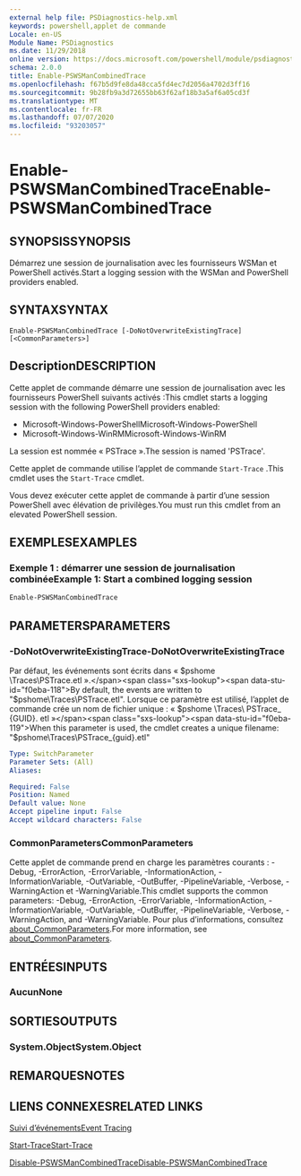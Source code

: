 ```yaml
---
external help file: PSDiagnostics-help.xml
keywords: powershell,applet de commande
Locale: en-US
Module Name: PSDiagnostics
ms.date: 11/29/2018
online version: https://docs.microsoft.com/powershell/module/psdiagnostics/enable-pswsmancombinedtrace?view=powershell-5.1&WT.mc_id=ps-gethelp
schema: 2.0.0
title: Enable-PSWSManCombinedTrace
ms.openlocfilehash: f67b5d9fe8da48cca5fd4ec7d2056a4702d3ff16
ms.sourcegitcommit: 9b28fb9a3d72655bb63f62af18b3a5af6a05cd3f
ms.translationtype: MT
ms.contentlocale: fr-FR
ms.lasthandoff: 07/07/2020
ms.locfileid: "93203057"
---
```

# <span data-ttu-id="f0eba-103">Enable-PSWSManCombinedTrace</span><span class="sxs-lookup"><span data-stu-id="f0eba-103">Enable-PSWSManCombinedTrace</span></span>

## <span data-ttu-id="f0eba-104">SYNOPSIS</span><span class="sxs-lookup"><span data-stu-id="f0eba-104">SYNOPSIS</span></span>
<span data-ttu-id="f0eba-105">Démarrez une session de journalisation avec les fournisseurs WSMan et PowerShell activés.</span><span class="sxs-lookup"><span data-stu-id="f0eba-105">Start a logging session with the WSMan and PowerShell providers enabled.</span></span>

## <span data-ttu-id="f0eba-106">SYNTAX</span><span class="sxs-lookup"><span data-stu-id="f0eba-106">SYNTAX</span></span>

```
Enable-PSWSManCombinedTrace [-DoNotOverwriteExistingTrace] [<CommonParameters>]
```

## <span data-ttu-id="f0eba-107">Description</span><span class="sxs-lookup"><span data-stu-id="f0eba-107">DESCRIPTION</span></span>

<span data-ttu-id="f0eba-108">Cette applet de commande démarre une session de journalisation avec les fournisseurs PowerShell suivants activés :</span><span class="sxs-lookup"><span data-stu-id="f0eba-108">This cmdlet starts a logging session with the following PowerShell providers enabled:</span></span>

- <span data-ttu-id="f0eba-109">Microsoft-Windows-PowerShell</span><span class="sxs-lookup"><span data-stu-id="f0eba-109">Microsoft-Windows-PowerShell</span></span>
- <span data-ttu-id="f0eba-110">Microsoft-Windows-WinRM</span><span class="sxs-lookup"><span data-stu-id="f0eba-110">Microsoft-Windows-WinRM</span></span>

<span data-ttu-id="f0eba-111">La session est nommée « PSTrace ».</span><span class="sxs-lookup"><span data-stu-id="f0eba-111">The session is named 'PSTrace'.</span></span>

<span data-ttu-id="f0eba-112">Cette applet de commande utilise l’applet de commande `Start-Trace` .</span><span class="sxs-lookup"><span data-stu-id="f0eba-112">This cmdlet uses the `Start-Trace` cmdlet.</span></span>

<span data-ttu-id="f0eba-113">Vous devez exécuter cette applet de commande à partir d’une session PowerShell avec élévation de privilèges.</span><span class="sxs-lookup"><span data-stu-id="f0eba-113">You must run this cmdlet from an elevated PowerShell session.</span></span>

## <span data-ttu-id="f0eba-114">EXEMPLES</span><span class="sxs-lookup"><span data-stu-id="f0eba-114">EXAMPLES</span></span>

### <span data-ttu-id="f0eba-115">Exemple 1 : démarrer une session de journalisation combinée</span><span class="sxs-lookup"><span data-stu-id="f0eba-115">Example 1: Start a combined logging session</span></span>

```powershell
Enable-PSWSManCombinedTrace
```

## <span data-ttu-id="f0eba-116">PARAMETERS</span><span class="sxs-lookup"><span data-stu-id="f0eba-116">PARAMETERS</span></span>

### <span data-ttu-id="f0eba-117">-DoNotOverwriteExistingTrace</span><span class="sxs-lookup"><span data-stu-id="f0eba-117">-DoNotOverwriteExistingTrace</span></span>

<span data-ttu-id="f0eba-118">Par défaut, les événements sont écrits dans « $pshome \Traces\PSTrace.etl ».</span><span class="sxs-lookup"><span data-stu-id="f0eba-118">By default, the events are written to "$pshome\Traces\PSTrace.etl".</span></span> <span data-ttu-id="f0eba-119">Lorsque ce paramètre est utilisé, l’applet de commande crée un nom de fichier unique : « $pshome \Traces\ PSTrace_ {GUID}. etl »</span><span class="sxs-lookup"><span data-stu-id="f0eba-119">When this parameter is used, the cmdlet creates a unique filename: "$pshome\Traces\PSTrace_{guid}.etl"</span></span>

```yaml
Type: SwitchParameter
Parameter Sets: (All)
Aliases:

Required: False
Position: Named
Default value: None
Accept pipeline input: False
Accept wildcard characters: False
```

### <span data-ttu-id="f0eba-120">CommonParameters</span><span class="sxs-lookup"><span data-stu-id="f0eba-120">CommonParameters</span></span>

<span data-ttu-id="f0eba-121">Cette applet de commande prend en charge les paramètres courants : -Debug, -ErrorAction, -ErrorVariable, -InformationAction, -InformationVariable, -OutVariable, -OutBuffer, -PipelineVariable, -Verbose, -WarningAction et -WarningVariable.</span><span class="sxs-lookup"><span data-stu-id="f0eba-121">This cmdlet supports the common parameters: -Debug, -ErrorAction, -ErrorVariable, -InformationAction, -InformationVariable, -OutVariable, -OutBuffer, -PipelineVariable, -Verbose, -WarningAction, and -WarningVariable.</span></span> <span data-ttu-id="f0eba-122">Pour plus d’informations, consultez [about_CommonParameters](https://go.microsoft.com/fwlink/?LinkID=113216).</span><span class="sxs-lookup"><span data-stu-id="f0eba-122">For more information, see [about_CommonParameters](https://go.microsoft.com/fwlink/?LinkID=113216).</span></span>

## <span data-ttu-id="f0eba-123">ENTRÉES</span><span class="sxs-lookup"><span data-stu-id="f0eba-123">INPUTS</span></span>

### <span data-ttu-id="f0eba-124">Aucun</span><span class="sxs-lookup"><span data-stu-id="f0eba-124">None</span></span>

## <span data-ttu-id="f0eba-125">SORTIES</span><span class="sxs-lookup"><span data-stu-id="f0eba-125">OUTPUTS</span></span>

### <span data-ttu-id="f0eba-126">System.Object</span><span class="sxs-lookup"><span data-stu-id="f0eba-126">System.Object</span></span>

## <span data-ttu-id="f0eba-127">REMARQUES</span><span class="sxs-lookup"><span data-stu-id="f0eba-127">NOTES</span></span>

## <span data-ttu-id="f0eba-128">LIENS CONNEXES</span><span class="sxs-lookup"><span data-stu-id="f0eba-128">RELATED LINKS</span></span>

[<span data-ttu-id="f0eba-129">Suivi d’événements</span><span class="sxs-lookup"><span data-stu-id="f0eba-129">Event Tracing</span></span>](/windows/desktop/ETW/event-tracing-portal)

[<span data-ttu-id="f0eba-130">Start-Trace</span><span class="sxs-lookup"><span data-stu-id="f0eba-130">Start-Trace</span></span>](start-trace.md)

[<span data-ttu-id="f0eba-131">Disable-PSWSManCombinedTrace</span><span class="sxs-lookup"><span data-stu-id="f0eba-131">Disable-PSWSManCombinedTrace</span></span>](Disable-PSWSManCombinedTrace.md)
